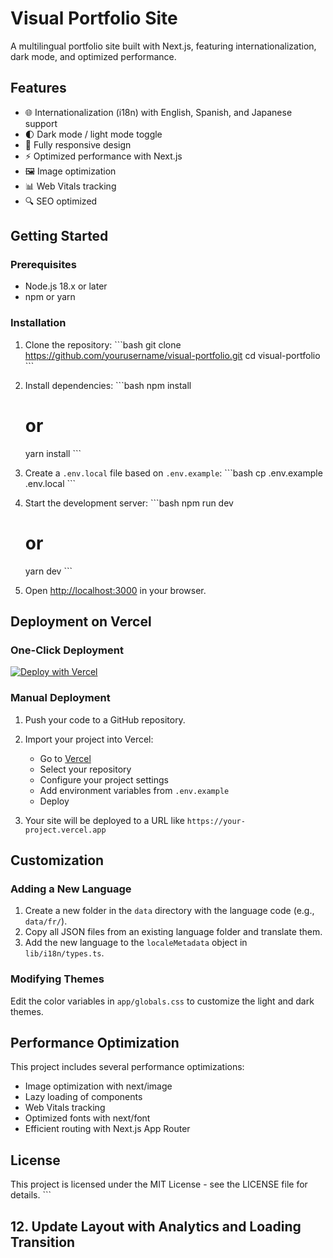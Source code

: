 # Visual Portfolio Site

A multilingual portfolio site built with Next.js, featuring internationalization, dark mode, and optimized performance.

## Features

- 🌐 Internationalization (i18n) with English, Spanish, and Japanese support
- 🌓 Dark mode / light mode toggle
- 📱 Fully responsive design
- ⚡ Optimized performance with Next.js
- 🖼️ Image optimization
- 📊 Web Vitals tracking
- 🔍 SEO optimized

## Getting Started

### Prerequisites

- Node.js 18.x or later
- npm or yarn

### Installation

1. Clone the repository:
   \`\`\`bash
   git clone https://github.com/yourusername/visual-portfolio.git
   cd visual-portfolio
   \`\`\`

2. Install dependencies:
   \`\`\`bash
   npm install
   # or
   yarn install
   \`\`\`

3. Create a `.env.local` file based on `.env.example`:
   \`\`\`bash
   cp .env.example .env.local
   \`\`\`

4. Start the development server:
   \`\`\`bash
   npm run dev
   # or
   yarn dev
   \`\`\`

5. Open [http://localhost:3000](http://localhost:3000) in your browser.

## Deployment on Vercel

### One-Click Deployment

[![Deploy with Vercel](https://vercel.com/button)](https://vercel.com/new/clone?repository-url=https%3A%2F%2Fgithub.com%2Fyourusername%2Fvisual-portfolio)

### Manual Deployment

1. Push your code to a GitHub repository.

2. Import your project into Vercel:
   - Go to [Vercel](https://vercel.com/new)
   - Select your repository
   - Configure your project settings
   - Add environment variables from `.env.example`
   - Deploy

3. Your site will be deployed to a URL like `https://your-project.vercel.app`

## Customization

### Adding a New Language

1. Create a new folder in the `data` directory with the language code (e.g., `data/fr/`).
2. Copy all JSON files from an existing language folder and translate them.
3. Add the new language to the `localeMetadata` object in `lib/i18n/types.ts`.

### Modifying Themes

Edit the color variables in `app/globals.css` to customize the light and dark themes.

## Performance Optimization

This project includes several performance optimizations:

- Image optimization with next/image
- Lazy loading of components
- Web Vitals tracking
- Optimized fonts with next/font
- Efficient routing with Next.js App Router

## License

This project is licensed under the MIT License - see the LICENSE file for details.
\`\`\`

## 12. Update Layout with Analytics and Loading Transition
